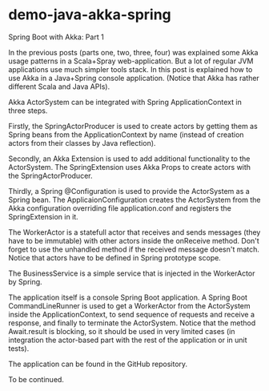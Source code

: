 # demo-java-akka-spring

Spring Boot with Akka: Part 1

In the previous posts (parts one, two, three, four) was explained some Akka usage patterns in a Scala+Spray web-application. But a lot of regular JVM applications use much simpler tools stack. In this post is explained how to use Akka in a Java+Spring console application. (Notice that Akka has rather different Scala and Java APIs).

Akka ActorSystem can be integrated with Spring ApplicationContext in three steps.

Firstly, the SpringActorProducer is used to create actors by getting them as Spring beans from the ApplicationContext by name (instead of creation actors from their classes by Java reflection).

Secondly, an Akka Extension is used to add additional functionality to the ActorSystem. The SpringExtension uses Akka Props to create actors with the SpringActorProducer.

Thirdly, a Spring @Configuration is used to provide the ActorSystem as a Spring bean. The ApplicaionConfiguration creates the ActorSystem from the Akka configuration overriding file application.conf and registers the SpringExtension in it.

The WorkerActor is a statefull actor that receives and sends messages (they have to be immutable) with other actors inside the onReceive method. Don't forget to use the unhandled method if the received message doesn't match. Notice that actors have to be defined in Spring prototype scope.

The BusinessService is a simple service that is injected in the WorkerActor by Spring. 

The application itself is a console Spring Boot application. A Spring Boot CommandLineRunner is used to get a WorkerActor from the ActorSystem inside the ApplicationContext, to send sequence of requests and receive a response, and finally to terminate the ActorSystem.  Notice that the method Await.result is blocking, so it should be used in very limited cases (in integration the actor-based part with the rest of the application or in unit tests).
 
The application can be found in the GitHub repository.

To be continued.
